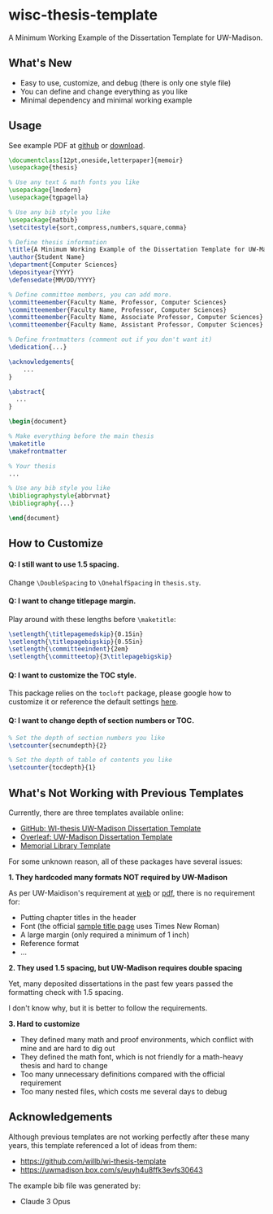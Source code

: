 # wisc-thesis-template
A Minimum Working Example of the Dissertation Template for UW-Madison.

## What's New

* Easy to use, customize, and debug (there is only one style file)
* You can define and change everything as you like
* Minimal dependency and minimal working example

## Usage

See example PDF at [github](./example.pdf) or [download](https://raw.githubusercontent.com/Lodour/wisc-thesis-template/main/example.pdf).

```latex
\documentclass[12pt,oneside,letterpaper]{memoir}
\usepackage{thesis}

% Use any text & math fonts you like
\usepackage{lmodern}
\usepackage{tgpagella}

% Use any bib style you like
\usepackage{natbib}
\setcitestyle{sort,compress,numbers,square,comma}

% Define thesis information
\title{A Minimum Working Example of the Dissertation Template for UW-Madison}
\author{Student Name}
\department{Computer Sciences}
\deposityear{YYYY}
\defensedate{MM/DD/YYYY}

% Define committee members, you can add more.
\committeemember{Faculty Name, Professor, Computer Sciences}
\committeemember{Faculty Name, Professor, Computer Sciences}
\committeemember{Faculty Name, Associate Professor, Computer Sciences}
\committeemember{Faculty Name, Assistant Professor, Computer Sciences}

% Define frontmatters (comment out if you don't want it)
\dedication{...}

\acknowledgements{
	...
}

\abstract{
  ...
}

\begin{document}

% Make everything before the main thesis
\maketitle
\makefrontmatter

% Your thesis
...

% Use any bib style you like
\bibliographystyle{abbrvnat}
\bibliography{...}

\end{document}
```

## How to Customize

#### Q: I still want to use 1.5 spacing.

Change `\DoubleSpacing` to `\OnehalfSpacing` in `thesis.sty`.

#### Q: I want to change titlepage margin.

Play around with these lengths before `\maketitle`:
```latex
\setlength{\titlepagemedskip}{0.15in}
\setlength{\titlepagebigskip}{0.55in}
\setlength{\committeeindent}{2em}
\setlength{\committeetop}{3\titlepagebigskip}
```

#### Q: I want to customize the TOC style.

This package relies on the `tocloft` package, please google how to customize it or reference the default settings [here](https://github.com/Lodour/wisc-thesis-template/blob/74e0420eedca467042bf500e0c234f3fb8c8b917/thesis.sty#L204-L247).

#### Q: I want to change depth of section numbers or TOC.

```latex
% Set the depth of section numbers you like
\setcounter{secnumdepth}{2}

% Set the depth of table of contents you like
\setcounter{tocdepth}{1}
```

## What's Not Working with Previous Templates

Currently, there are three templates available online:
* [GitHub: WI-thesis UW-Madison Dissertation Template](https://github.com/willb/wi-thesis-template)
* [Overleaf: UW-Madison Dissertation Template](https://www.overleaf.com/latex/templates/university-of-wisconsin-madison-dissertation-template/mcvftvhkknkz)
* [Memorial Library Template](https://uwmadison.box.com/s/euyh4u8ffk3evfs30643)

For some unknown reason, all of these packages have several issues:

**1. They hardcoded many formats NOT required by UW-Madison**

As per UW-Maidison's requirement at [web](https://grad.wisc.edu/current-students/doctoral-guide/) or [pdf](https://grad.wisc.edu/wp-content/uploads/sites/329/2023/04/Formatting-Requirements-for-your-Doctoral-Dissertation.pdf), there is no requirement for:
* Putting chapter titles in the header
* Font (the official [sample title page](https://grad.wisc.edu/wp-content/uploads/sites/329/2023/04/Sample-PhD-title-page-2024.pdf) uses Times New Roman)
* A large margin (only required a minimum of 1 inch)
* Reference format
* ...

**2. They used 1.5 spacing, but UW-Madison requires double spacing**

Yet, many deposited dissertations in the past few years passed the formatting check with 1.5 spacing.

I don't know why, but it is better to follow the requirements.

**3. Hard to customize**

* They defined many math and proof environments, which conflict with mine and are hard to dig out
* They defined the math font, which is not friendly for a math-heavy thesis and hard to change
* Too many unnecessary definitions compared with the official requirement
* Too many nested files, which costs me several days to debug


## Acknowledgements

Although previous templates are not working perfectly after these many years, this template referenced a lot of ideas from them:
* https://github.com/willb/wi-thesis-template
* https://uwmadison.box.com/s/euyh4u8ffk3evfs30643

The example bib file was generated by:
* Claude 3 Opus
